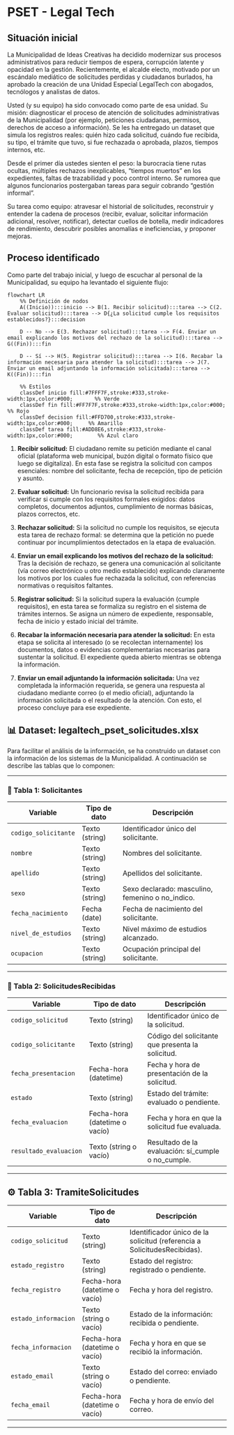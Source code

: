 # PSET - Legal Tech

## Situación inicial

La Municipalidad de Ideas Creativas ha decidido modernizar sus procesos administrativos para reducir tiempos de espera, corrupción latente y opacidad en la gestión. Recientemente, el alcalde electo, motivado por un escándalo mediático de solicitudes perdidas y ciudadanos burlados, ha aprobado la creación de una Unidad Especial LegalTech con abogados, tecnólogos y analistas de datos.

Usted (y su equipo) ha sido convocado como parte de esa unidad. Su misión: diagnosticar el proceso de atención de solicitudes administrativas de la Municipalidad (por ejemplo, peticiones ciudadanas, permisos, derechos de acceso a información). Se les ha entregado un dataset que simula los registros reales: quién hizo cada solicitud, cuándo fue recibida, su tipo, el trámite que tuvo, si fue rechazada o aprobada, plazos, tiempos internos, etc.

Desde el primer día ustedes sienten el peso: la burocracia tiene rutas ocultas, múltiples rechazos inexplicables, “tiempos muertos” en los expedientes, faltas de trazabilidad y poco control interno. Se rumorea que algunos funcionarios postergaban tareas para seguir cobrando “gestión informal”.

Su tarea como equipo: atravesar el historial de solicitudes, reconstruir y entender la cadena de procesos (recibir, evaluar, solicitar información adicional, resolver, notificar), detectar cuellos de botella, medir indicadores de rendimiento, descubrir posibles anomalías e ineficiencias, y proponer mejoras. 

## Proceso identificado

Como parte del trabajo inicial, y luego de escuchar al personal de la Municipalidad, su equipo ha levantado el siguiente flujo:

```mermaid
flowchart LR
    %% Definición de nodos
    A((Inicio)):::inicio --> B(1. Recibir solicitud):::tarea --> C(2. Evaluar solicitud):::tarea --> D{¿La solicitud cumple los requisitos establecidos?}:::decision

    D -- No --> E(3. Rechazar solicitud):::tarea --> F(4. Enviar un email explicando los motivos del rechazo de la solicitud):::tarea --> G((Fin)):::fin

    D -- Sí --> H(5. Registrar solicitud):::tarea --> I(6. Recabar la información necesaria para atender la solicitud):::tarea --> J(7. Enviar un email adjuntando la información solicitada):::tarea --> K((Fin)):::fin

    %% Estilos
    classDef inicio fill:#7FFF7F,stroke:#333,stroke-width:1px,color:#000;       %% Verde
    classDef fin fill:#FF7F7F,stroke:#333,stroke-width:1px,color:#000;          %% Rojo
    classDef decision fill:#FFD700,stroke:#333,stroke-width:1px,color:#000;     %% Amarillo
    classDef tarea fill:#ADD8E6,stroke:#333,stroke-width:1px,color:#000;        %% Azul claro
```
1. **Recibir solicitud:** El ciudadano remite su petición mediante el canal oficial (plataforma web municipal, buzón digital o formato físico que luego se digitaliza). En esta fase se registra la solicitud con campos esenciales: nombre del solicitante, fecha de recepción, tipo de petición y asunto.

2. **Evaluar solicitud:** Un funcionario revisa la solicitud recibida para verificar si cumple con los requisitos formales exigidos: datos completos, documentos adjuntos, cumplimiento de normas básicas, plazos correctos, etc.

3. **Rechazar solicitud:** Si la solicitud no cumple los requisitos, se ejecuta esta tarea de rechazo formal: se determina que la petición no puede continuar por incumplimientos detectados en la etapa de evaluación.

4. **Enviar un email explicando los motivos del rechazo de la solicitud:** Tras la decisión de rechazo, se genera una comunicación al solicitante (vía correo electrónico u otro medio establecido) explicando claramente los motivos por los cuales fue rechazada la solicitud, con referencias normativas o requisitos faltantes.

5. **Registrar solicitud:** Si la solicitud supera la evaluación (cumple requisitos), en esta tarea se formaliza su registro en el sistema de trámites internos. Se asigna un número de expediente, responsable, fecha de inicio y estado inicial del trámite.

6. **Recabar la información necesaria para atender la solicitud:** En esta etapa se solicita al interesado (o se recolectan internamente) los documentos, datos o evidencias complementarias necesarias para sustentar la solicitud. El expediente queda abierto mientras se obtenga la información.

7. **Enviar un email adjuntando la información solicitada:** Una vez completada la información requerida, se genera una respuesta al ciudadano mediante correo (o el medio oficial), adjuntando la información solicitada o el resultado de la atención. Con esto, el proceso concluye para ese expediente.

## 📊 Dataset: legaltech_pset_solicitudes.xlsx

Para facilitar el análisis de la información, se ha construido un dataset con la información de los sistemas de la Municipalidad. A continuación se describe las tablas que lo componen:

---

### 🧍 Tabla 1: Solicitantes

| Variable | Tipo de dato | Descripción |
|-----------|---------------|--------------|
| `codigo_solicitante` | Texto (string) | Identificador único del solicitante. |
| `nombre` | Texto (string) | Nombres del solicitante. |
| `apellido` | Texto (string) | Apellidos del solicitante. |
| `sexo` | Texto (string) | Sexo declarado: masculino, femenino o no_indico. |
| `fecha_nacimiento` | Fecha (date) | Fecha de nacimiento del solicitante. |
| `nivel_de_estudios` | Texto (string) | Nivel máximo de estudios alcanzado. |
| `ocupacion` | Texto (string) | Ocupación principal del solicitante. |

---

### 📄 Tabla 2: SolicitudesRecibidas

| Variable | Tipo de dato | Descripción |
|-----------|---------------|--------------|
| `codigo_solicitud` | Texto (string) | Identificador único de la solicitud. |
| `codigo_solicitante` | Texto (string) | Código del solicitante que presenta la solicitud. |
| `fecha_presentacion` | Fecha-hora (datetime) | Fecha y hora de presentación de la solicitud. |
| `estado` | Texto (string) | Estado del trámite: evaluado o pendiente. |
| `fecha_evaluacion` | Fecha-hora (datetime o vacío) | Fecha y hora en que la solicitud fue evaluada. |
| `resultado_evaluacion` | Texto (string o vacío) | Resultado de la evaluación: sí_cumple o no_cumple. |

---

## ⚙️ Tabla 3: TramiteSolicitudes

| Variable | Tipo de dato | Descripción |
|-----------|---------------|--------------|
| `codigo_solicitud` | Texto (string) | Identificador único de la solicitud (referencia a SolicitudesRecibidas). |
| `estado_registro` | Texto (string) | Estado del registro: registrado o pendiente. |
| `fecha_registro` | Fecha-hora (datetime o vacío) | Fecha y hora del registro. |
| `estado_informacion` | Texto (string o vacío) | Estado de la información: recibida o pendiente. |
| `fecha_informacion` | Fecha-hora (datetime o vacío) | Fecha y hora en que se recibió la información. |
| `estado_email` | Texto (string o vacío) | Estado del correo: enviado o pendiente. |
| `fecha_email` | Fecha-hora (datetime o vacío) | Fecha y hora de envío del correo. |

---

